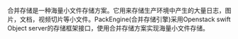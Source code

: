 合并存储是一种海量小文件存储方案。它用来存储生产环境中产生的大量日志，图片，文档，视频切片等小文件。PackEngine(合并存储引擎)采用Openstack swift Object server的存储框架接口，使用合并存储方案实现海量小文件存储。